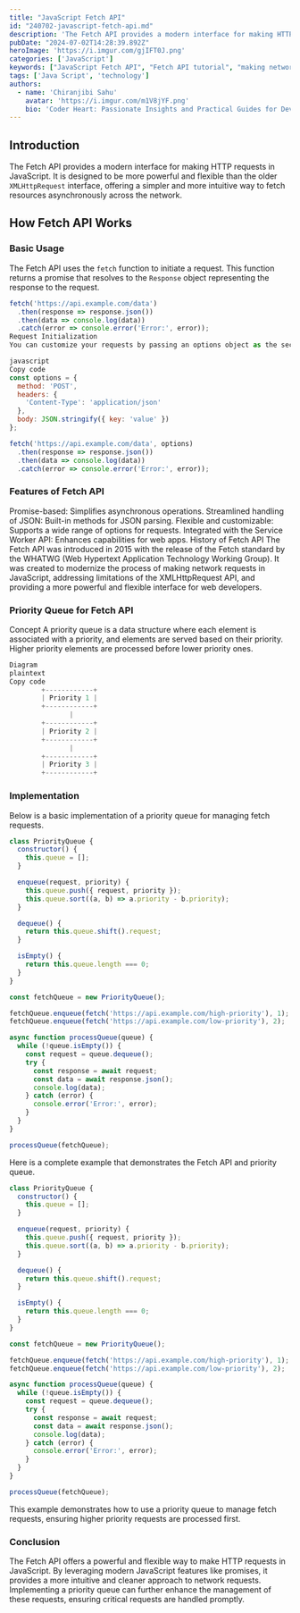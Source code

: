 ```yaml
---
title: "JavaScript Fetch API"
id: "240702-javascript-fetch-api.md"
description: 'The Fetch API provides a modern interface for making HTTP requests in JavaScript.'
pubDate: "2024-07-02T14:28:39.892Z"
heroImage: 'https://i.imgur.com/gjIFT0J.png'
categories: ['JavaScript']
keywords: ["JavaScript Fetch API", "Fetch API tutorial", "making network requests JavaScript", "Fetch API examples", "handling API responses", "JavaScript API calls", "Fetch API vs XMLHttpRequest", "modern JavaScript", "web development", "client-side JavaScript"]
tags: ['Java Script', 'technology']
authors:
  - name: 'Chiranjibi Sahu'
    avatar: 'https://i.imgur.com/m1V8jYF.png'
    bio: 'Coder Heart: Passionate Insights and Practical Guides for Developers'
---
```


## Introduction
The Fetch API provides a modern interface for making HTTP requests in JavaScript. It is designed to be more powerful and flexible than the older `XMLHttpRequest` interface, offering a simpler and more intuitive way to fetch resources asynchronously across the network.

## How Fetch API Works

### Basic Usage
The Fetch API uses the `fetch` function to initiate a request. This function returns a promise that resolves to the `Response` object representing the response to the request.

```javascript
fetch('https://api.example.com/data')
  .then(response => response.json())
  .then(data => console.log(data))
  .catch(error => console.error('Error:', error));
Request Initialization
You can customize your requests by passing an options object as the second argument to fetch.

javascript
Copy code
const options = {
  method: 'POST',
  headers: {
    'Content-Type': 'application/json'
  },
  body: JSON.stringify({ key: 'value' })
};

fetch('https://api.example.com/data', options)
  .then(response => response.json())
  .then(data => console.log(data))
  .catch(error => console.error('Error:', error));
```

### Features of Fetch API
Promise-based: Simplifies asynchronous operations.
Streamlined handling of JSON: Built-in methods for JSON parsing.
Flexible and customizable: Supports a wide range of options for requests.
Integrated with the Service Worker API: Enhances capabilities for web apps.
History of Fetch API
The Fetch API was introduced in 2015 with the release of the Fetch standard by the WHATWG (Web Hypertext Application Technology Working Group). It was created to modernize the process of making network requests in JavaScript, addressing limitations of the XMLHttpRequest API, and providing a more powerful and flexible interface for web developers.

### Priority Queue for Fetch API
Concept
A priority queue is a data structure where each element is associated with a priority, and elements are served based on their priority. Higher priority elements are processed before lower priority ones.

```javascript
Diagram
plaintext
Copy code
        +------------+
        | Priority 1 |
        +------------+
               |
        +------------+
        | Priority 2 |
        +------------+
               |
        +------------+
        | Priority 3 |
        +------------+
```
### Implementation
Below is a basic implementation of a priority queue for managing fetch requests.

```javascript
class PriorityQueue {
  constructor() {
    this.queue = [];
  }

  enqueue(request, priority) {
    this.queue.push({ request, priority });
    this.queue.sort((a, b) => a.priority - b.priority);
  }

  dequeue() {
    return this.queue.shift().request;
  }

  isEmpty() {
    return this.queue.length === 0;
  }
}

const fetchQueue = new PriorityQueue();

fetchQueue.enqueue(fetch('https://api.example.com/high-priority'), 1);
fetchQueue.enqueue(fetch('https://api.example.com/low-priority'), 2);

async function processQueue(queue) {
  while (!queue.isEmpty()) {
    const request = queue.dequeue();
    try {
      const response = await request;
      const data = await response.json();
      console.log(data);
    } catch (error) {
      console.error('Error:', error);
    }
  }
}

processQueue(fetchQueue);
```

Here is a complete example that demonstrates the Fetch API and priority queue.

```javascript
class PriorityQueue {
  constructor() {
    this.queue = [];
  }

  enqueue(request, priority) {
    this.queue.push({ request, priority });
    this.queue.sort((a, b) => a.priority - b.priority);
  }

  dequeue() {
    return this.queue.shift().request;
  }

  isEmpty() {
    return this.queue.length === 0;
  }
}

const fetchQueue = new PriorityQueue();

fetchQueue.enqueue(fetch('https://api.example.com/high-priority'), 1);
fetchQueue.enqueue(fetch('https://api.example.com/low-priority'), 2);

async function processQueue(queue) {
  while (!queue.isEmpty()) {
    const request = queue.dequeue();
    try {
      const response = await request;
      const data = await response.json();
      console.log(data);
    } catch (error) {
      console.error('Error:', error);
    }
  }
}

processQueue(fetchQueue);
```
This example demonstrates how to use a priority queue to manage fetch requests, ensuring higher priority requests are processed first.

### Conclusion
The Fetch API offers a powerful and flexible way to make HTTP requests in JavaScript. By leveraging modern JavaScript features like promises, it provides a more intuitive and cleaner approach to network requests. Implementing a priority queue can further enhance the management of these requests, ensuring critical requests are handled promptly.